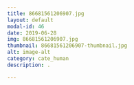 ```yaml
---
title: 86681561206907.jpg
layout: default
modal-id: 46
date: 2019-06-28
img: 86681561206907.jpg
thumbnail: 86681561206907-thumbnail.jpg
alt: image-alt
category: cate_human
description: .

---
```

